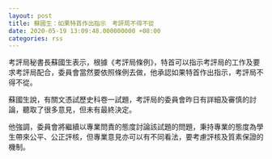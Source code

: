 ```yaml
---
layout: post
title: 蘇國生：如果特首作出指示　考評局不得不從
date: 2020-05-19 13:09:48.000000000 +08:00
categories: rss
---
```


考評局秘書長蘇國生表示，根據《考評局條例》，特首可以指示考評局的工作及要求考評局配合，委員會當然要依照條例去做，他承認如果特首作出指示，考評局不得不從。

蘇國生說，有關文憑試歷史科卷一試題，考評局的委員會昨日有詳細及審慎的討論，聽取了很多意見，但未有最終決定。

他強調，委員會將繼續以專業問責的態度討論該試題的問題，秉持專業的態度為學生帶來公平、公正評核，但專業意見亦可以有不同看法，要考慮評核及質素保證的機制。
